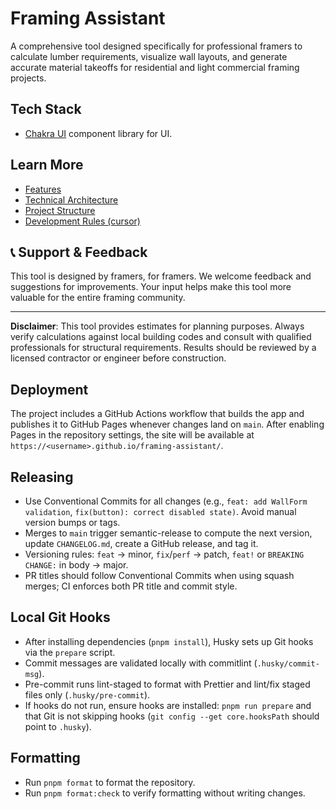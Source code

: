 # Framing Assistant

A comprehensive tool designed specifically for professional framers to calculate lumber requirements, visualize wall layouts, and generate accurate material takeoffs for residential and light commercial framing projects.

## Tech Stack

- [Chakra UI](https://chakra-ui.com) component library for UI.

## Learn More

- [Features](./docs/features.md)
- [Technical Architecture](./docs/architecture.md)
- [Project Structure](./docs/project-structure.md)
- [Development Rules (cursor)](.cursor/rules.md)

## 📞 Support & Feedback

This tool is designed by framers, for framers. We welcome feedback and suggestions for improvements. Your input helps make this tool more valuable for the entire framing community.

---

**Disclaimer**: This tool provides estimates for planning purposes. Always verify calculations against local building codes and consult with qualified professionals for structural requirements. Results should be reviewed by a licensed contractor or engineer before construction.

## Deployment

The project includes a GitHub Actions workflow that builds the app and publishes it to GitHub Pages whenever changes land on `main`. After enabling Pages in the repository settings, the site will be available at `https://<username>.github.io/framing-assistant/`.

## Releasing

- Use Conventional Commits for all changes (e.g., `feat: add WallForm validation`, `fix(button): correct disabled state)`. Avoid manual version bumps or tags.
- Merges to `main` trigger semantic-release to compute the next version, update `CHANGELOG.md`, create a GitHub release, and tag it.
- Versioning rules: `feat` → minor, `fix`/`perf` → patch, `feat!` or `BREAKING CHANGE:` in body → major.
- PR titles should follow Conventional Commits when using squash merges; CI enforces both PR title and commit style.

## Local Git Hooks

- After installing dependencies (`pnpm install`), Husky sets up Git hooks via the `prepare` script.
- Commit messages are validated locally with commitlint (`.husky/commit-msg`).
- Pre-commit runs lint-staged to format with Prettier and lint/fix staged files only (`.husky/pre-commit`).
- If hooks do not run, ensure hooks are installed: `pnpm run prepare` and that Git is not skipping hooks (`git config --get core.hooksPath` should point to `.husky`).

## Formatting

- Run `pnpm format` to format the repository.
- Run `pnpm format:check` to verify formatting without writing changes.
